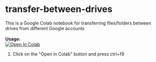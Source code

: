 # transfer-between-drives
This is a Google Colab notebook for transferring files/folders between drives from different Google accounts
<br><br><b>Usage:</b>
<br>
<a href="https://colab.research.google.com/github/sudo-ken/tranfer-between-drives/blob/master/Transfer_files_from_Mega_to_Google_Drive.ipynb" target="_parent\"><img src="https://colab.research.google.com/assets/colab-badge.svg" alt="Open In Colab"/></a>
1. Click on the "Open in Colab" button and press ctrl+f9

